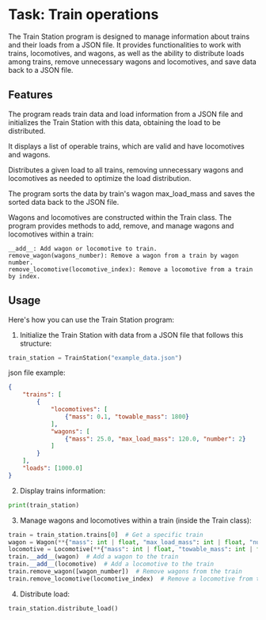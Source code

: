 # Task: Train operations

The Train Station program is designed to manage information about trains and their loads from a JSON file. It provides functionalities to work with trains, locomotives, and wagons, as well as the ability to distribute loads among trains, remove unnecessary wagons and locomotives, and save data back to a JSON file.


## Features

The program reads train data and load information from a JSON file and initializes the Train Station with this data, obtaining the load to be distributed.

It displays a list of operable trains, which are valid and have locomotives and wagons.

Distributes a given load to all trains, removing unnecessary wagons and locomotives as needed to optimize the load distribution.

The program sorts the data by train's wagon max_load_mass and saves the sorted data back to the JSON file.

Wagons and locomotives are constructed within the Train class. The program provides methods to add, remove, and manage wagons and locomotives within a train:

    __add__: Add wagon or locomotive to train.
    remove_wagon(wagons_number): Remove a wagon from a train by wagon number.
    remove_locomotive(locomotive_index): Remove a locomotive from a train by index.

## Usage
Here's how you can use the Train Station program:

1. Initialize the Train Station with data from a JSON file that follows this structure:
```python
train_station = TrainStation("example_data.json")
```
json file example:

```json
{
    "trains": [
        {
            "locomotives": [
                {"mass": 0.1, "towable_mass": 1800}
            ],
            "wagons": [
                {"mass": 25.0, "max_load_mass": 120.0, "number": 2}
            ]
        }
    ],
    "loads": [1000.0]
}
```
2. Display trains information:
```python
print(train_station)
```

3. Manage wagons and locomotives within a train (inside the Train class):
```python
train = train_station.trains[0]  # Get a specific train
wagon = Wagon(**{"mass": int | float, "max_load_mass": int | float, "number": int})
locomotive = Locomotive(**{"mass": int | float, "towable_mass": int | float})
train.__add__(wagon)  # Add a wagon to the train
train.__add__(locomotive)  # Add a locomotive to the train
train.remove_wagon([wagon_number])  # Remove wagons from the train
train.remove_locomotive(locomotive_index)  # Remove a locomotive from the train
```

4. Distribute load:
```python
train_station.distribute_load()
```
